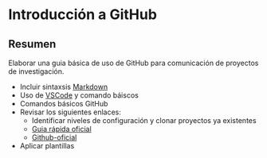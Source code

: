 # Introducción a GitHub


## Resumen

Elaborar una guia básica de uso de GitHub para comunicación de proyectos de investigación.
- Incluir sintaxsis [Markdown](https://www.markdownguide.org/basic-syntax/)
- Uso de [VSCode](https://code.visualstudio.com) y comando báiscos
- Comandos básicos GitHub
- Revisar los siguientes enlaces:
  - Identificar niveles de configuración y clonar proyectos ya existentes
  - [Guia rápida oficial](https://github.com/academiacoder/gitgithub-guia-rapida)
  - [Github-oficial](https://docs.github.com/en/get-started/writing-on-github/getting-started-with-writing-and-formatting-on-github/basic-writing-and-formatting-syntax)
- Aplicar plantillas


